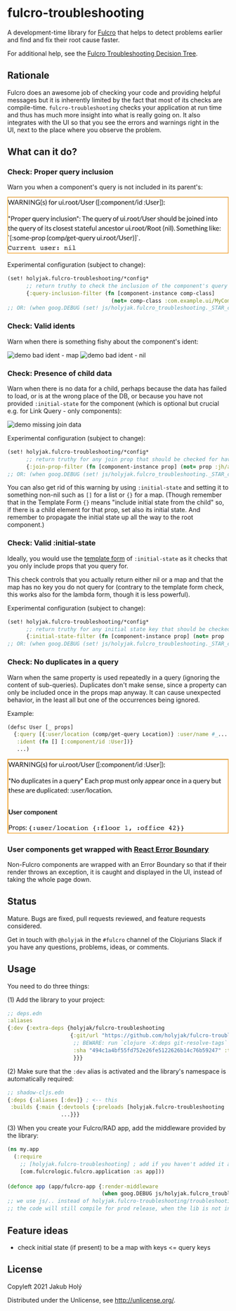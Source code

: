 # fulcro-troubleshooting

A development-time library for [Fulcro](https://fulcro.fulcrologic.com/) that helps to detect problems earlier and find and fix their root cause faster.

For additional help, see the [Fulcro Troubleshooting Decision Tree](https://blog.jakubholy.net/2020/troubleshooting-fulcro/).

## Rationale

Fulcro does an awesome job of checking your code and providing helpful messages but it is inherently limited by the fact that most of its checks are compile-time. `fulcro-troubleshooting` checks your application at run time and thus has much more insight into what is really going on. It also integrates with the UI so that you see the errors and warnings right in the UI, next to the place where you observe the problem.

## What can it do?

### Check: Proper query inclusion

Warn you when a component's query is not included in its parent's:

![demo missing join](doc/demo-missing-join.png)

Experimental configuration (subject to change):

```clojure
(set! holyjak.fulcro-troubleshooting/*config*
      ;; return truthy to check the inclusion of the component's query in an ancestor
      {:query-inclusion-filter (fn [component-instance comp-class] 
                                 (not= comp-class :com.example.ui/MyComponent))})
;; OR: (when goog.DEBUG (set! js/holyjak.fulcro_troubleshooting._STAR_config_STAR_ {..}))
```
### Check: Valid idents

Warn when there is something fishy about the component's ident:

![demo bad ident - map](doc/demo-bad-ident-map.jpg)
![demo bad ident - nil](doc/demo-bad-ident-nil.jpg)

### Check: Presence of child data

Warn when there is no data for a child, perhaps because the data has failed to load, or is at the wrong place of the DB, or because you have not provided `:initial-state` for the component (which is optional but crucial e.g. for Link Query - only components):

![demo missing join data](doc/demo-missing-join-data.jpg)

Experimental configuration (subject to change):

```clojure
(set! holyjak.fulcro-troubleshooting/*config*
      ;; return truthy for any join prop that should be checked for having non-nil data in the props:
      {:join-prop-filter (fn [component-instance prop] (not= prop :jh/address))})
;; OR: (when goog.DEBUG (set! js/holyjak.fulcro_troubleshooting._STAR_config_STAR_ {..}))
```

You can also get rid of this warning by using `:initial-state` and setting it to something non-nil such as `[]` for a list or `{}` for a map. (Though remember that in the Template Form `{}` means "include initial state from the child" so, if there is a child element for that prop, set also its initial state. And remember to propagate the initial state up all the way to the root component.)

### Check: Valid :initial-state

Ideally, you would use the [template form](https://book.fulcrologic.com/#_template_mode) of `:initial-state` as it checks that you only include props that you query for.

This check controls that you actually return either nil or a map and that the map has no key
you do not query for (contrary to the template form check, this works also for the lambda form,
though it is less powerful).

Experimental configuration (subject to change):

```clojure
(set! holyjak.fulcro-troubleshooting/*config*
      ;; return truthy for any initial state key that should be checked for having being in the query:
      {:initial-state-filter (fn [component-instance prop] (not= prop :jh/address))})
;; OR: (when goog.DEBUG (set! js/holyjak.fulcro_troubleshooting._STAR_config_STAR_ {..}))
```

### Check: No duplicates in a query

Warn when the same property is used repeatedly in a query (ignoring the content of sub-queries). 
Duplicates don't make sense, since a property can only be included once in the props map anyway.
It can cause unexpected behavior, in the least all but one of the occurrences being ignored.

Example:

```clojure
(defsc User [_ props]
  {:query [{:user/location (comp/get-query Location)} :user/name #_... :user/location]
   :ident (fn [] [:component/id :User])}
   ...)
```

![demo duplicates in a query](doc/demo-duplicate-query-props.png)

### User components get wrapped with [React Error Boundary](https://book.fulcrologic.com/#_react_errors)

Non-Fulcro components are wrapped with an Error Boundary so that if their render throws an exception, it is caught and displayed in the UI, instead of taking the whole page down.

## Status

Mature. Bugs are fixed, pull requests reviewed, and feature requests considered.

Get in touch with `@holyjak` in the `#fulcro` channel of the Clojurians Slack if you have any questions, problems, ideas, or comments.

## Usage

You need to do three things:

(1) Add the library to your project:

```clojure
;; deps.edn
:aliases
{:dev {:extra-deps {holyjak/fulcro-troubleshooting
                    {:git/url "https://github.com/holyjak/fulcro-troubleshooting"
                     ;; BEWARE: run `clojure -X:deps git-resolve-tags` to insert the correct :sha
                     :sha "494c1a4bf55fd752e26fe5122626b14c76b59247" :tag "latest"
                     }}}
```

(2) Make sure that the `:dev` alias is activated and the library's namespace is automatically required:

```clojure
;; shadow-cljs.edn
{:deps {:aliases [:dev]} ; <-- this
 :builds {:main {:devtools {:preloads [holyjak.fulcro-troubleshooting ...] ...} ; <-- and this
                 ...}}}
```


(3) When you create your Fulcro/RAD app, add the middleware provided by the library:

```clojure
(ns my.app
  (:require
    ;; [holyjak.fulcro-troubleshooting] ; add if you haven't added it as :preload
    [com.fulcrologic.fulcro.application :as app]))

(defonce app (app/fulcro-app {:render-middleware 
                              (when goog.DEBUG js/holyjak.fulcro_troubleshooting.troubleshooting_render_middleware)}))
;; we use js/.. instead of holyjak.fulcro-troubleshooting/troubleshooting-render-middleware so that
;; the code will still compile for prod release, when the lib is not included
```

## Feature ideas

- check initial state (if present) to be a map with keys <= query keys

## License

Copyleft 2021 Jakub Holý

Distributed under the Unlicense, see http://unlicense.org/.

